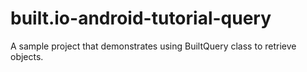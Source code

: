 built.io-android-tutorial-query
===============================

A sample project that demonstrates using BuiltQuery class to retrieve objects.
